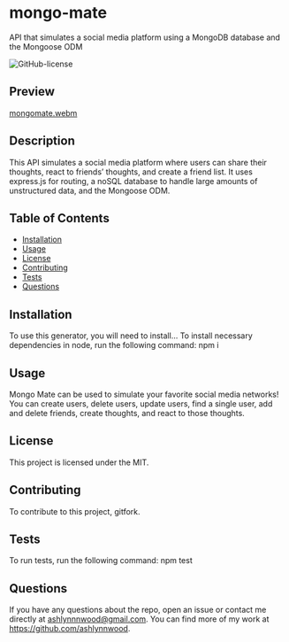 # mongo-mate
API that simulates a social media platform using a MongoDB database and the Mongoose ODM

![GitHub-license](https://img.shields.io/badge/License-MIT-blue)

  ## Preview
  [mongomate.webm](https://user-images.githubusercontent.com/120209167/222880656-a2903840-f308-4d8a-97f0-b22709fd03e7.webm)


  ## Description
  This API simulates a social media platform where users can share their thoughts, react to friends’ thoughts, and create a friend list. It uses express.js for routing, a noSQL database to handle large amounts of unstructured data, and the Mongoose ODM.

  ## Table of Contents
  * [Installation](#installation)
  * [Usage](#usage)
  * [License](#license)
  * [Contributing](#contributing)
  * [Tests](#tests)
  * [Questions](#questions)
  
  ## Installation
  To use this generator, you will need to install... To install necessary dependencies in node, run the following command: 
  npm i

  ## Usage
  Mongo Mate can be used to simulate your favorite social media networks! You can create users, delete users, update users,       find a single user, add and delete friends, create thoughts, and react to those thoughts.

  ## License
  This project is licensed under the MIT.

  ## Contributing
  To contribute to this project, gitfork.

  ## Tests
  To run tests, run the following command: 
  npm test

  ## Questions 
  If you have any questions about the repo, open an issue or 
  contact me directly at ashlynnnwood@gmail.com. You can find more of my work at https://github.com/ashlynnwood.
